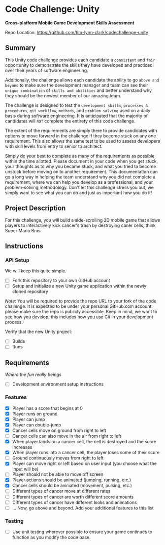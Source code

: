 # Code Challenge: Unity
__Cross-platform Mobile Game Development Skills Assessment__

Repo Location: https://github.com/tim-lynn-clark/codechallenge-unity

## Summary
This Unity code challenge provides each candidate a `consistent` and `fair` opportunity to demonstrate the skills they have developed and practiced over their years of software engineering.

Additionally, the challenge allows each candidate the ability to go `above and beyond` to make sure the development manager and team can see their `unique combination` of `skills and abilities` and better understand why they should be the newest member of our amazing team.

The challenge is designed to test the `development skills`, `processes & procedures`, `git workflow`, `methods`, and `problem solving` used on a daily basis during software engineering. It is anticipated that the majority of candidates will `NOT` complete the entirety of this code challenge. 

The extent of the requirements are simply there to provide candidates with options to move forward in the challenge if they become stuck on any one requirement. This also allows the same test to be used to assess developers with skill levels from entry to senior to architect.

Simply do your best to complete as many of the requirements as possible within the time allotted. Please document in your code when you get stuck, your thoughts as to why you became stuck, and what you tried to become unstuck before moving on to another requirement. This documentation can go a long way in helping the team understand why you did not complete a requirement, where we can help you develop as a professional, and your problem-solving methodology. Don't let this challenge stress you out, we simply want to see what you can do and just as important how you do it!

## Project Description
For this challenge, you will build a side-scrolling 2D mobile game that allows players to interactively kick cancer's trash by destroying caner cells, think Super Mario Bros. 

## Instructions

### API Setup
We will keep this quite simple.

- [ ] Fork this repository to your own GitHub account 
- [ ] Setup and initialize a new Unity game application within the newly cloned repository

_Note:_ You will be required to provide the repo URL to your fork of the code challenge. It is expected to be under your personal GitHub.com account. please make sure the repo is publicly accessible. Keep in mind, we want to see how you develop, this includes how you use Git in your development process.

Verify that the new Unity project:

- [ ] Builds
- [ ] Runs 

## Requirements
_Where the fun really beings_

- [ ] Development environment setup instructions

### Features
- [X] Player has a score that begins at 0
- [X] Player runs on ground
- [X] Player can jump
- [X] Player can double-jump
- [X] Cancer cells move on ground from right to left
- [ ] Cancer cells can also move in the air from right to left
- [X] When player lands on a cancer cell, the cell is destroyed and the score increases
- [X] When player runs into a cancer cell, the player loses some of their score
- [ ] Ground continuously moves from right to left
- [X] Player can move right or left based on user input (you choose what the input will be)
- [ ] Player should not be able to move off screen
- [X] Player actions should be animated (jumping, running, etc.)
- [X] Cancer cells should be animated (movement, pulsing, etc.)
- [ ] Different types of cancer move at different rates
- [ ] Different types of cancer are worth different score amounts
- [ ] Different types of cancer have different looks and animations
- [ ] ... Now, go above and beyond. Add your additional features to this list

### Testing
- [ ] Use unit testing wherever possible to ensure your game continues to function as you modify the code base.
